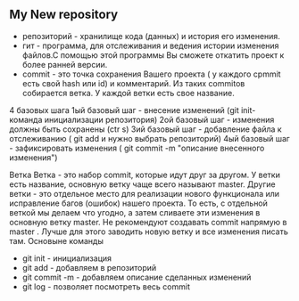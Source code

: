 ## My New repository

* репозиторий - хранилище кода (данных) и история его изменения.
* гит - программа, для отслеживания и ведения истории изменения файлов.С помощью этой программы Вы сможете откатить проект к более ранней версии.
* commit - это точка сохранения Вашего проекта ( у каждого cpmmit есть свой hash или id) и комментарий. Из таких commitов собирается ветка. У каждой ветки есть свое название. 

4 базовых шага 
1ый базовый шаг - внесение изменений (git init- команда инициализации репозитория)
2ой базовый шаг - изменения должны быть сохранены (ctr s)
3ий базовый шаг - добавление файла к отслеживанию ( git add и нужно выбрать репозиторий)
4ый базовый шаг - зафиксировать изменения ( git commit -m "описание внесенного изменения")

Ветка
Ветка - это набор commit, которые идут друг за другом. У ветки есть название, основную ветку чаще всего называют master. Другие ветки - это отдельное место для реализации нового функционала или исправление багов (ошибок) нашего проекта. То есть, с отдельной веткой мы делаем что угодно, а затем сливаете эти изменения в основную ветку master.
Не рекомендуют создавать commit напрямую в master . Лучше для этого заводить новую ветку и все изменения писать там.
Основыне команды
* git init - инициализация
* git add - добавляем в репозиторий
* git commit -m - добавляем описание сделанных изменений
* git log - позволяет посмотреть весь commit
